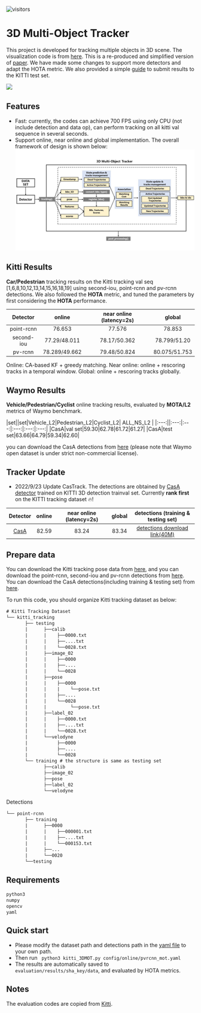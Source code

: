 ![visitors](https://visitor-badge.glitch.me/badge?page_id=hailanyi/3D-Multi-Object-Tracker)
# 3D Multi-Object Tracker
This project is developed for tracking multiple objects in 3D scene. The visualization code is from
[here](https://github.com/hailanyi/3D-Detection-Tracking-Viewer). This is a re-produced and simplified version of [paper](https://ieeexplore.ieee.org/abstract/document/9352500). We have made some changes to support more detectors and adapt the HOTA metric.
We also provided a simple [guide](https://github.com/hailanyi/3D-Multi-Object-Tracker/blob/master/doc/submit.md) to submit results to the KITTI test set. 

![](./doc/demo.gif)

## Features
* Fast: currently, the codes can achieve 700 FPS using only CPU (not include detection and data op), can perform tracking 
on all kitti val sequence in several seconds. 
* Support online, near online and global implementation. 
The overall framework of design is shown below:
![](./doc/framework.jpg)

## Kitti Results
**Car/Pedestrian** tracking results on the Kitti tracking val seq [1,6,8,10,12,13,14,15,16,18,19] 
using second-iou, point-rcnn and pv-rcnn detections. We also followed the **HOTA** metric, and tuned the parameters by first 
considering the **HOTA** performance. 

|Detector|online|near online (latency=2s)|global|
|:---:|:---:|:---:|:---:|
|point-rcnn|76.653|77.576|78.853|
|second-iou|77.29/48.011|78.17/50.362|78.799/51.20|
|pv-rcnn|78.289/49.662|79.48/50.824|80.075/51.753|

 Online: CA-based KF + greedy matching. 
 Near online: online + rescoring tracks in a temporal window.
 Global: online + rescoring tracks globally.
 
## Waymo Results
**Vehicle/Pedestrian/Cyclist** online tracking results, evaluated by **MOTA/L2** metrics of Waymo benchmark. 

|set||set|Vehicle_L2|Pedestrian_L2|Cyclist_L2| ALL_NS_L2 |
|:---:||:---:|:---:|:---:|:---:|:---:|
|CasA|val set|59.30|62.78|61.72|61.27|
|CasA|test set|63.66|64.79|59.34|62.60|

you can download the CasA detections from [here](https://drive.google.com/file/d/1xDTXrKf3azvW0m6e3xMV1PluICRDstPk/view?usp=sharing)
(please note that Waymo open dataset is under strict non-commercial license).

## Tracker Update 

* 2022/9/23 Update CasTrack. The detections are obtained by [CasA detector](https://github.com/hailanyi/CasA) trained on KITTI 3D detection trainval set. Currently **rank first** on the KITTI tracking dataset :fire:!

|Detector|online|near online (latency=2s)|global|detections (training & testing set)|
|:---:|:---:|:---:|:---:|:---:|
|[CasA](https://github.com/hailanyi/CasA)|82.59|83.24|83.34| [detections download link(40M)](https://drive.google.com/file/d/1LaousWNTldOV1IhdcGDRM_UGi5BFWDoN/view?usp=sharing)
 
 
## Prepare data 
You can download the Kitti tracking pose data from [here](https://drive.google.com/drive/folders/1Vw_Mlfy_fJY6u0JiCD-RMb6_m37QAXPQ?usp=sharing), and
you can download the point-rcnn, second-iou and pv-rcnn detections from [here](https://drive.google.com/file/d/1zVWFGwRqF_CBP4DFJJa4nBcu-z6kpF1R/view?usp=sharing).
You can download the CasA detections(including training & testing set) from [here](https://drive.google.com/file/d/1LaousWNTldOV1IhdcGDRM_UGi5BFWDoN/view?usp=sharing).

To run this code, you should organize Kitti tracking dataset as below:
```
# Kitti Tracking Dataset       
└── kitti_tracking
       ├── testing 
       |      ├──calib
       |      |    ├──0000.txt
       |      |    ├──....txt
       |      |    └──0028.txt
       |      ├──image_02
       |      |    ├──0000
       |      |    ├──....
       |      |    └──0028
       |      ├──pose
       |      |    ├──0000
       |      |    |    └──pose.txt
       |      |    ├──....
       |      |    └──0028
       |      |         └──pose.txt
       |      ├──label_02
       |      |    ├──0000.txt
       |      |    ├──....txt
       |      |    └──0028.txt
       |      └──velodyne
       |           ├──0000
       |           ├──....
       |           └──0028      
       └── training # the structure is same as testing set
              ├──calib
              ├──image_02
              ├──pose
              ├──label_02
              └──velodyne 
```
Detections
```
└── point-rcnn
       ├── training
       |      ├──0000
       |      |    ├──000001.txt
       |      |    ├──....txt
       |      |    └──000153.txt
       |      ├──...
       |      └──0020
       └──testing 
```

## Requirements
```
python3
numpy
opencv
yaml
```

## Quick start
* Please modify the dataset path and detections path in the [yaml file](./config/online/pvrcnn_mot.yaml) 
to your own path.
* Then run ``` python3 kitti_3DMOT.py config/online/pvrcnn_mot.yaml``` 
* The results are automatically saved to ```evaluation/results/sha_key/data```, and 
evaluated by HOTA metrics.

## Notes
The evaluation codes are copied from [Kitti](https://github.com/JonathonLuiten/TrackEval).
